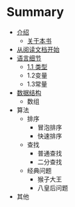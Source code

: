 # Summary

* [介绍](README.md)
   * [关于本书](about.md)
* [从阅读文档开始](chapter1.md)
* [语言细节](1_yu_yan_xi_jie.md)
   * [1.1 类型](1_1_lei_xing.md)
   * 1.2变量
   * 1.3常量
* [数据结构](shu_ju_jie_gou.md)
   * 数组
* 算法
   * 排序
       * 冒泡排序
       * 快速排序
   * 查找
       * 普通查找
       * 二分查找
   * 经典问题
       * 猴子大王
       * 八皇后问题
* 其他

